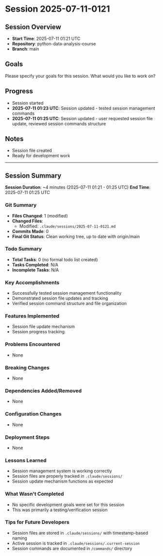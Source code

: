 # Session 2025-07-11-0121

## Session Overview
- **Start Time**: 2025-07-11 01:21 UTC
- **Repository**: python-data-analysis-course
- **Branch**: main

## Goals
Please specify your goals for this session. What would you like to work on?

## Progress
- Session started
- **2025-07-11 01:23 UTC**: Session updated - tested session management commands
- **2025-07-11 01:25 UTC**: Session updated - user requested session file update, reviewed session commands structure

## Notes
- Session file created
- Ready for development work

---

## Session Summary
**Session Duration**: ~4 minutes (2025-07-11 01:21 - 01:25 UTC)
**End Time**: 2025-07-11 01:25 UTC

### Git Summary
- **Files Changed**: 1 (modified)
- **Changed Files**: 
  - Modified: `.claude/sessions/2025-07-11-0121.md`
- **Commits Made**: 0
- **Final Git Status**: Clean working tree, up to date with origin/main

### Todo Summary
- **Total Tasks**: 0 (no formal todo list created)
- **Tasks Completed**: N/A
- **Incomplete Tasks**: N/A

### Key Accomplishments
- Successfully tested session management functionality
- Demonstrated session file updates and tracking
- Verified session command structure and file organization

### Features Implemented
- Session file update mechanism
- Session progress tracking

### Problems Encountered
- None

### Breaking Changes
- None

### Dependencies Added/Removed
- None

### Configuration Changes
- None

### Deployment Steps
- None

### Lessons Learned
- Session management system is working correctly
- Session files are properly tracked in `.claude/sessions/`
- Session update mechanism functions as expected

### What Wasn't Completed
- No specific development goals were set for this session
- This was primarily a testing/verification session

### Tips for Future Developers
- Session files are stored in `.claude/sessions/` with timestamp-based naming
- Active session is tracked in `.claude/sessions/.current-session`
- Session commands are documented in `/commands/` directory
